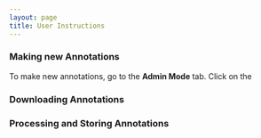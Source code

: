 ```yaml
---
layout: page
title: User Instructions
---
```

### Making new Annotations

To make new annotations, go to the __Admin Mode__ tab. Click on the

### Downloading Annotations

### Processing and Storing Annotations

